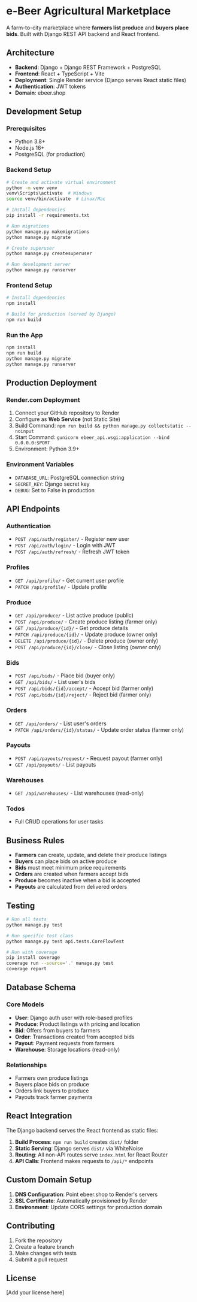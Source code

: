 # e-Beer Agricultural Marketplace

A farm-to-city marketplace where **farmers list produce** and **buyers place bids**. Built with Django REST API backend and React frontend.

## Architecture

- **Backend**: Django + Django REST Framework + PostgreSQL
- **Frontend**: React + TypeScript + Vite
- **Deployment**: Single Render service (Django serves React static files)
- **Authentication**: JWT tokens
- **Domain**: ebeer.shop

## Development Setup

### Prerequisites
- Python 3.8+
- Node.js 16+
- PostgreSQL (for production)

### Backend Setup
```bash
# Create and activate virtual environment
python -m venv venv
venv\Scripts\activate  # Windows
source venv/bin/activate  # Linux/Mac

# Install dependencies
pip install -r requirements.txt

# Run migrations
python manage.py makemigrations
python manage.py migrate

# Create superuser
python manage.py createsuperuser

# Run development server
python manage.py runserver
```

### Frontend Setup
```bash
# Install dependencies
npm install

# Build for production (served by Django)
npm run build
```

### Run the App
```bash
npm install
npm run build
python manage.py migrate
python manage.py runserver
```

## Production Deployment

### Render.com Deployment
1. Connect your GitHub repository to Render
2. Configure as **Web Service** (not Static Site)
3. Build Command: `npm run build && python manage.py collectstatic --noinput`
4. Start Command: `gunicorn ebeer_api.wsgi:application --bind 0.0.0.0:$PORT`
5. Environment: Python 3.9+

### Environment Variables
- `DATABASE_URL`: PostgreSQL connection string
- `SECRET_KEY`: Django secret key
- `DEBUG`: Set to False in production

## API Endpoints

### Authentication
- `POST /api/auth/register/` - Register new user
- `POST /api/auth/login/` - Login with JWT
- `POST /api/auth/refresh/` - Refresh JWT token

### Profiles
- `GET /api/profile/` - Get current user profile
- `PATCH /api/profile/` - Update profile

### Produce
- `GET /api/produce/` - List active produce (public)
- `POST /api/produce/` - Create produce listing (farmer only)
- `GET /api/produce/{id}/` - Get produce details
- `PATCH /api/produce/{id}/` - Update produce (owner only)
- `DELETE /api/produce/{id}/` - Delete produce (owner only)
- `POST /api/produce/{id}/close/` - Close listing (owner only)

### Bids
- `POST /api/bids/` - Place bid (buyer only)
- `GET /api/bids/` - List user's bids
- `POST /api/bids/{id}/accept/` - Accept bid (farmer only)
- `POST /api/bids/{id}/reject/` - Reject bid (farmer only)

### Orders
- `GET /api/orders/` - List user's orders
- `PATCH /api/orders/{id}/status/` - Update order status (farmer only)

### Payouts
- `POST /api/payouts/request/` - Request payout (farmer only)
- `GET /api/payouts/` - List payouts

### Warehouses
- `GET /api/warehouses/` - List warehouses (read-only)

### Todos
- Full CRUD operations for user tasks

## Business Rules

- **Farmers** can create, update, and delete their produce listings
- **Buyers** can place bids on active produce
- **Bids** must meet minimum price requirements
- **Orders** are created when farmers accept bids
- **Produce** becomes inactive when a bid is accepted
- **Payouts** are calculated from delivered orders

## Testing

```bash
# Run all tests
python manage.py test

# Run specific test class
python manage.py test api.tests.CoreFlowTest

# Run with coverage
pip install coverage
coverage run --source='.' manage.py test
coverage report
```

## Database Schema

### Core Models
- **User**: Django auth user with role-based profiles
- **Produce**: Product listings with pricing and location
- **Bid**: Offers from buyers to farmers
- **Order**: Transactions created from accepted bids
- **Payout**: Payment requests from farmers
- **Warehouse**: Storage locations (read-only)

### Relationships
- Farmers own produce listings
- Buyers place bids on produce
- Orders link buyers to produce
- Payouts track farmer payments

## React Integration

The Django backend serves the React frontend as static files:

1. **Build Process**: `npm run build` creates `dist/` folder
2. **Static Serving**: Django serves `dist/` via WhiteNoise
3. **Routing**: All non-API routes serve `index.html` for React Router
4. **API Calls**: Frontend makes requests to `/api/*` endpoints

## Custom Domain Setup

1. **DNS Configuration**: Point ebeer.shop to Render's servers
2. **SSL Certificate**: Automatically provisioned by Render
3. **Environment**: Update CORS settings for production domain

## Contributing

1. Fork the repository
2. Create a feature branch
3. Make changes with tests
4. Submit a pull request

## License

[Add your license here]
